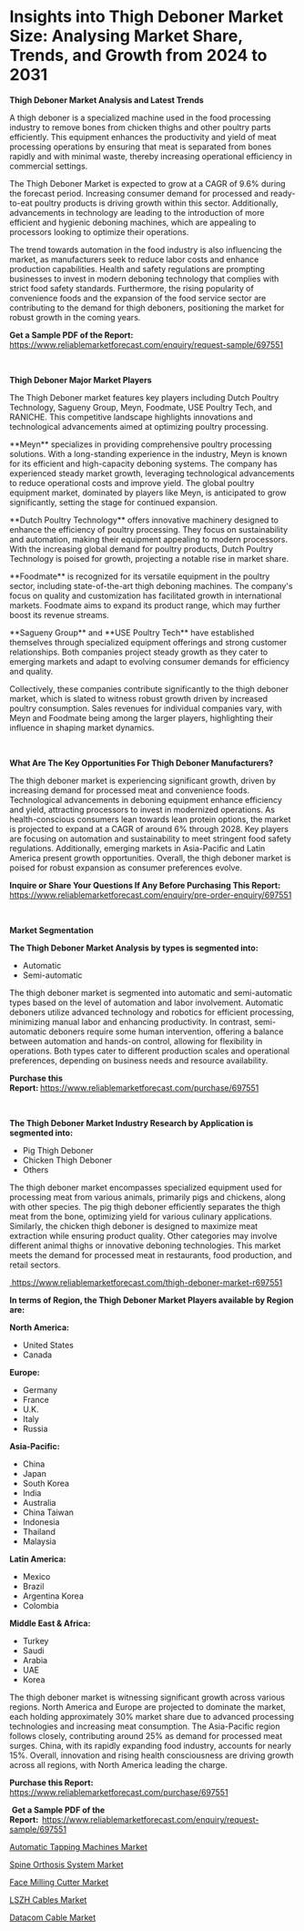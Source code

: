<p><h1>Insights into Thigh Deboner Market Size: Analysing Market Share, Trends, and Growth from 2024 to 2031</h1></p><p><strong>Thigh Deboner Market Analysis and Latest Trends</strong></p>
<p><p>A thigh deboner is a specialized machine used in the food processing industry to remove bones from chicken thighs and other poultry parts efficiently. This equipment enhances the productivity and yield of meat processing operations by ensuring that meat is separated from bones rapidly and with minimal waste, thereby increasing operational efficiency in commercial settings.</p><p>The Thigh Deboner Market is expected to grow at a CAGR of 9.6% during the forecast period. Increasing consumer demand for processed and ready-to-eat poultry products is driving growth within this sector. Additionally, advancements in technology are leading to the introduction of more efficient and hygienic deboning machines, which are appealing to processors looking to optimize their operations. </p><p>The trend towards automation in the food industry is also influencing the market, as manufacturers seek to reduce labor costs and enhance production capabilities. Health and safety regulations are prompting businesses to invest in modern deboning technology that complies with strict food safety standards. Furthermore, the rising popularity of convenience foods and the expansion of the food service sector are contributing to the demand for thigh deboners, positioning the market for robust growth in the coming years.</p></p>
<p><strong>Get a Sample PDF of the Report:&nbsp;</strong> <a href="https://www.reliablemarketforecast.com/enquiry/request-sample/697551?utm_campaign=1130&utm_medium=2&utm_source=Github&utm_content=ia&utm_term=18112024&utm_id=thigh-deboner">https://www.reliablemarketforecast.com/enquiry/request-sample/697551</a></p>
<p>&nbsp;</p>
<p><strong>Thigh Deboner Major Market Players</strong></p>
<p><p>The Thigh Deboner market features key players including Dutch Poultry Technology, Sagueny Group, Meyn, Foodmate, USE Poultry Tech, and RANICHE. This competitive landscape highlights innovations and technological advancements aimed at optimizing poultry processing.</p><p>**Meyn** specializes in providing comprehensive poultry processing solutions. With a long-standing experience in the industry, Meyn is known for its efficient and high-capacity deboning systems. The company has experienced steady market growth, leveraging technological advancements to reduce operational costs and improve yield. The global poultry equipment market, dominated by players like Meyn, is anticipated to grow significantly, setting the stage for continued expansion.</p><p>**Dutch Poultry Technology** offers innovative machinery designed to enhance the efficiency of poultry processing. They focus on sustainability and automation, making their equipment appealing to modern processors. With the increasing global demand for poultry products, Dutch Poultry Technology is poised for growth, projecting a notable rise in market share.</p><p>**Foodmate** is recognized for its versatile equipment in the poultry sector, including state-of-the-art thigh deboning machines. The company's focus on quality and customization has facilitated growth in international markets. Foodmate aims to expand its product range, which may further boost its revenue streams.</p><p>**Sagueny Group** and **USE Poultry Tech** have established themselves through specialized equipment offerings and strong customer relationships. Both companies project steady growth as they cater to emerging markets and adapt to evolving consumer demands for efficiency and quality.</p><p>Collectively, these companies contribute significantly to the thigh deboner market, which is slated to witness robust growth driven by increased poultry consumption. Sales revenues for individual companies vary, with Meyn and Foodmate being among the larger players, highlighting their influence in shaping market dynamics.</p></p>
<p>&nbsp;</p>
<p><strong>What Are The Key Opportunities For Thigh Deboner Manufacturers?</strong></p>
<p><p>The thigh deboner market is experiencing significant growth, driven by increasing demand for processed meat and convenience foods. Technological advancements in deboning equipment enhance efficiency and yield, attracting processors to invest in modernized operations. As health-conscious consumers lean towards lean protein options, the market is projected to expand at a CAGR of around 6% through 2028. Key players are focusing on automation and sustainability to meet stringent food safety regulations. Additionally, emerging markets in Asia-Pacific and Latin America present growth opportunities. Overall, the thigh deboner market is poised for robust expansion as consumer preferences evolve.</p></p>
<p><strong>Inquire or Share Your Questions If Any Before Purchasing This Report:</strong> <a href="https://www.reliablemarketforecast.com/enquiry/pre-order-enquiry/697551?utm_campaign=1130&utm_medium=2&utm_source=Github&utm_content=ia&utm_term=18112024&utm_id=thigh-deboner">https://www.reliablemarketforecast.com/enquiry/pre-order-enquiry/697551</a></p>
<p>&nbsp;</p>
<p><strong>Market Segmentation</strong></p>
<p><strong>The Thigh Deboner Market Analysis by types is segmented into:</strong></p>
<p><ul><li>Automatic</li><li>Semi-automatic</li></ul></p>
<p><p>The thigh deboner market is segmented into automatic and semi-automatic types based on the level of automation and labor involvement. Automatic deboners utilize advanced technology and robotics for efficient processing, minimizing manual labor and enhancing productivity. In contrast, semi-automatic deboners require some human intervention, offering a balance between automation and hands-on control, allowing for flexibility in operations. Both types cater to different production scales and operational preferences, depending on business needs and resource availability.</p></p>
<p><strong>Purchase this Report:&nbsp;</strong><a href="https://www.reliablemarketforecast.com/purchase/697551?utm_campaign=1130&utm_medium=2&utm_source=Github&utm_content=ia&utm_term=18112024&utm_id=thigh-deboner">https://www.reliablemarketforecast.com/purchase/697551</a></p>
<p>&nbsp;</p>
<p><strong>The Thigh Deboner Market Industry Research by Application is segmented into:</strong></p>
<p><ul><li>Pig Thigh Deboner</li><li>Chicken Thigh Deboner</li><li>Others</li></ul></p>
<p><p>The thigh deboner market encompasses specialized equipment used for processing meat from various animals, primarily pigs and chickens, along with other species. The pig thigh deboner efficiently separates the thigh meat from the bone, optimizing yield for various culinary applications. Similarly, the chicken thigh deboner is designed to maximize meat extraction while ensuring product quality. Other categories may involve different animal thighs or innovative deboning technologies. This market meets the demand for processed meat in restaurants, food production, and retail sectors.</p></p>
<p><a href="https://www.reliablemarketforecast.com/thigh-deboner-market-r697551?utm_campaign=1130&utm_medium=2&utm_source=Github&utm_content=ia&utm_term=18112024&utm_id=thigh-deboner">&nbsp;https://www.reliablemarketforecast.com/thigh-deboner-market-r697551</a></p>
<p><strong>In terms of Region, the Thigh Deboner Market Players available by Region are:</strong></p>
<p>
    <p> <strong> North America: </strong>
        <ul>
            <li>United States</li>
            <li>Canada</li>
        </ul>
        </p> 
    <p> <strong> Europe: </strong>
        <ul>
            <li>Germany</li>
            <li>France</li>
            <li>U.K.</li>
            <li>Italy</li>
            <li>Russia</li>
        </ul>
        </p> 
    <p> <strong> Asia-Pacific: </strong>
        <ul>
            <li>China</li>
            <li>Japan</li>
            <li>South Korea</li>
            <li>India</li>
            <li>Australia</li>
            <li>China Taiwan</li>
            <li>Indonesia</li>
            <li>Thailand</li>
            <li>Malaysia</li>
        </ul>
        </p> 
    <p> <strong> Latin America: </strong>
        <ul>
            <li>Mexico</li>
            <li>Brazil</li>
            <li>Argentina Korea</li>
            <li>Colombia</li>
        </ul>
        </p> 
    <p> <strong> Middle East & Africa: </strong>
        <ul>
            <li>Turkey</li>
            <li>Saudi</li>
            <li>Arabia</li>
            <li>UAE</li>
            <li>Korea</li>
        </ul>
    </p>
    </p>
<p><p>The thigh deboner market is witnessing significant growth across various regions. North America and Europe are projected to dominate the market, each holding approximately 30% market share due to advanced processing technologies and increasing meat consumption. The Asia-Pacific region follows closely, contributing around 25% as demand for processed meat surges. China, with its rapidly expanding food industry, accounts for nearly 15%. Overall, innovation and rising health consciousness are driving growth across all regions, with North America leading the charge.</p></p>
<p><strong>Purchase this Report: </strong><a href="https://www.reliablemarketforecast.com/purchase/697551?utm_campaign=1130&utm_medium=2&utm_source=Github&utm_content=ia&utm_term=18112024&utm_id=thigh-deboner">https://www.reliablemarketforecast.com/purchase/697551</a></p>
<p>&nbsp;<strong>Get a Sample PDF of the Report:&nbsp;&nbsp;</strong><a href="https://www.reliablemarketforecast.com/enquiry/request-sample/697551?utm_campaign=1130&utm_medium=2&utm_source=Github&utm_content=ia&utm_term=18112024&utm_id=thigh-deboner">https://www.reliablemarketforecast.com/enquiry/request-sample/697551</a></p>
<p><strong></strong></p>
<p><p><a href="https://www.linkedin.com/pulse/automatic-tapping-machines-market-trends-detailed-odjwe?utm_campaign=1130&utm_medium=2&utm_source=Github&utm_content=ia&utm_term=18112024&utm_id=thigh-deboner">Automatic Tapping Machines Market</a></p><p><a href="https://github.com/RickHolmes3/Market-Research-Report-List-7/blob/main/spine-orthosis-system-market.md?utm_campaign=1130&utm_medium=2&utm_source=Github&utm_content=ia&utm_term=18112024&utm_id=thigh-deboner">Spine Orthosis System Market</a></p><p><a href="https://www.linkedin.com/pulse/face-milling-cutter-market-size-share-trends-analysis-report-dlt5e?utm_campaign=1130&utm_medium=2&utm_source=Github&utm_content=ia&utm_term=18112024&utm_id=thigh-deboner">Face Milling Cutter Market</a></p><p><a href="https://issuu.com/reportprime-2/docs/lszh-cables-market-size-2030.pptx_bba58554b1d641?utm_campaign=1130&utm_medium=2&utm_source=Github&utm_content=ia&utm_term=18112024&utm_id=thigh-deboner">LSZH Cables Market</a></p><p><a href="https://issuu.com/reportprime-2/docs/datacom-cable-market-size-2030.pptx_7d770202b34218?utm_campaign=1130&utm_medium=2&utm_source=Github&utm_content=ia&utm_term=18112024&utm_id=thigh-deboner">Datacom Cable Market</a></p></p>